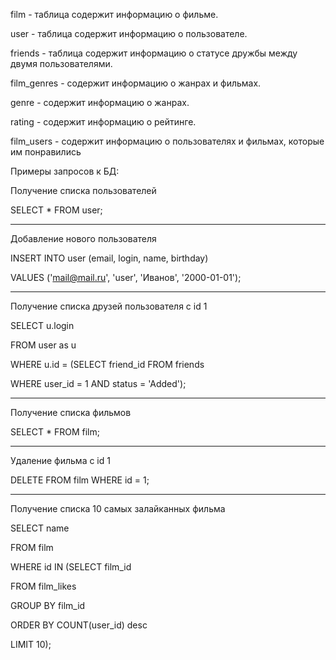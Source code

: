 
film - таблица содержит информацию о фильме.

user - таблица содержит информацию о пользователе.

friends - таблица содержит информацию о статусе дружбы между двумя пользователями.

film_genres - содержит информацию о жанрах и фильмах.

genre - содержит информацию о жанрах.

rating - содержит информацию о рейтинге.

film_users - содержит информацию о пользователях и фильмах, которые им понравились

Примеры запросов к БД:

Получение списка пользователей

SELECT * FROM user;

____
Добавление нового пользователя

INSERT INTO user (email, login, name, birthday)

VALUES ('mail@mail.ru', 'user', 'Иванов', '2000-01-01');
____
Получение списка друзей пользователя с id 1

SELECT u.login

FROM user as u

WHERE u.id = (SELECT friend_id FROM friends

WHERE user_id = 1 AND status = 'Added');

___
Получение списка фильмов

SELECT * FROM film;

___
Удаление фильма с id 1

DELETE FROM film WHERE id = 1;

___
Получение списка 10 самых залайканных фильма

SELECT name

FROM film

WHERE id IN (SELECT film_id

FROM film_likes

GROUP BY film_id

ORDER BY COUNT(user_id) desc

LIMIT 10);

